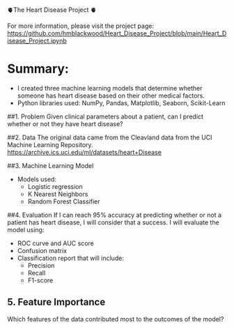 🫀The Heart Disease Project 🫀

For more information, please visit the project page: https://github.com/hmblackwood/Heart_Disease_Project/blob/main/Heart_Disease_Project.ipynb

# Summary:
- I created three machine learning models that determine whether someone has heart disease based on their other medical factors.
- Python libraries used: NumPy, Pandas, Matplotlib, Seaborn, Scikit-Learn


##1. Problem
Given clinical parameters about a patient, can I predict whether or not they have heart disease?


##2. Data
The original data came from the Cleavland data from the UCI Machine Learning Repository.
https://archive.ics.uci.edu/ml/datasets/heart+Disease


##3. Machine Learning Model
- Models used:
  - Logistic regression
  - K Nearest Neighbors
  - Random Forest Classifier


##4. Evaluation
If I can reach 95% accuracy at predicting whether or not a patient has heart disease, I will consider that a success.
I will evaluate the model using:
- ROC curve and AUC score
- Confusion matrix
- Classification report that will include:
  - Precision
  - Recall
  - F1-score

## 5. Feature Importance
Which features of the data contributed most to the outcomes of the model?
